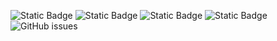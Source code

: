 ![Static Badge](https://img.shields.io/badge/blacklists-60-000000) ![Static Badge](https://img.shields.io/badge/blacklisted-2641482-cc0000) ![Static Badge](https://img.shields.io/badge/whitelisted-2245-00CC00) ![Static Badge](https://img.shields.io/badge/streaming_blacklist-28107-000000) ![GitHub issues](https://img.shields.io/github/issues/fabriziosalmi/blacklists)
